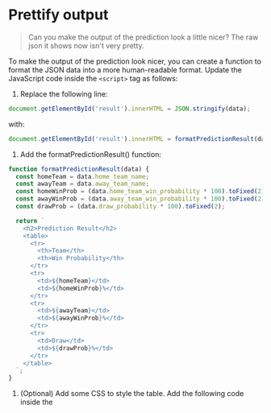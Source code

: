 # Prettify output

> Can you make the output of the prediction look a little nicer? The raw json it shows now isn't very pretty.

To make the output of the prediction look nicer, you can create a function to format the JSON data into a more human-readable format. Update the JavaScript code inside the `<script>` tag as follows:

1. Replace the following line:

```javascript
document.getElementById('result').innerHTML = JSON.stringify(data);
```

with:

```javascript
document.getElementById('result').innerHTML = formatPredictionResult(data);
```

1. Add the formatPredictionResult() function:

```javascript
function formatPredictionResult(data) {
  const homeTeam = data.home_team_name;
  const awayTeam = data.away_team_name;
  const homeWinProb = (data.home_team_win_probability * 100).toFixed(2);
  const awayWinProb = (data.away_team_win_probability * 100).toFixed(2);
  const drawProb = (data.draw_probability * 100).toFixed(2);

  return `
    <h2>Prediction Result</h2>
    <table>
      <tr>
        <th>Team</th>
        <th>Win Probability</th>
      </tr>
      <tr>
        <td>${homeTeam}</td>
        <td>${homeWinProb}%</td>
      </tr>
      <tr>
        <td>${awayTeam}</td>
        <td>${awayWinProb}%</td>
      </tr>
      <tr>
        <td>Draw</td>
        <td>${drawProb}%</td>
      </tr>
    </table>
  `;
}
```

1. (Optional) Add some CSS to style the table. Add the following code inside the <style> tag or in the linked stylesheet:

```css
table {
  width: 100%;
  border-collapse: collapse;
}

table, th, td {
  border: 1px solid black;
}

th, td {
  padding: 8px;
  text-align: left;
}

th {
  background-color: #f2f2f2;
}
```

With these changes, the prediction result will be displayed in a nicely formatted table instead of raw JSON.

## Follow-up prompt

> Hang on, here's what the json actually looks like:
>
> {"HomeGoals":2,"AwayGoals":2}

In that case, you can modify the formatPredictionResult() function to display the home and away goals. Update the JavaScript code inside the <script> tag as follows:

1. Replace the existing formatPredictionResult() function with:

```javascript
function formatPredictionResult(data) {
  const homeGoals = data.HomeGoals;
  const awayGoals = data.AwayGoals;

  return `
    <h2>Prediction Result</h2>
    <table>
      <tr>
        <th>Team</th>
        <th>Goals</th>
      </tr>
      <tr>
        <td>Home Team</td>
        <td>${homeGoals}</td>
      </tr>
      <tr>
        <td>Away Team</td>
        <td>${awayGoals}</td>
      </tr>
    </table>
  `;
}
```

With this change, the output will display the predicted goals for both home and away teams in a nicely formatted table. The CSS provided in the previous answer can still be used to style the table.
